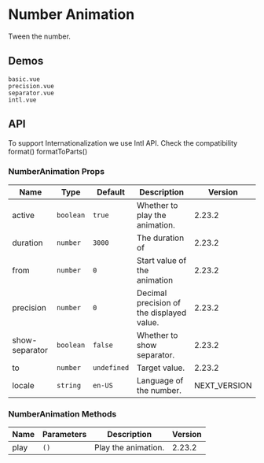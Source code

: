 # Number Animation

Tween the number.

## Demos

```demo
basic.vue
precision.vue
separator.vue
intl.vue
```

## API

<n-alert title="Caveat" type="warning" style="margin-bottom: 16px;">
  To support Internationalization we use Intl API. Check the compatibility
  <n-a href="https://developer.mozilla.org/en-US/docs/Web/JavaScript/Reference/Global_Objects/Intl/NumberFormat/format" target="_blank">format()</n-a>
  <n-a href="https://developer.mozilla.org/en-US/docs/Web/JavaScript/Reference/Global_Objects/Intl/NumberFormat/formatToParts" target="_blank">formatToParts()</n-a>
</n-alert>

### NumberAnimation Props

| Name | Type | Default | Description | Version |
| --- | --- | --- | --- | --- |
| active | `boolean` | `true` | Whether to play the animation. | 2.23.2 |
| duration | `number` | `3000` | The duration of | 2.23.2 |
| from | `number` | `0` | Start value of the animation | 2.23.2 |
| precision | `number` | `0` | Decimal precision of the displayed value. | 2.23.2 |
| show-separator | `boolean` | `false` | Whether to show separator. | 2.23.2 |
| to | `number` | `undefined` | Target value. | 2.23.2 |
| locale | `string` | `en-US` | Language of the number. | NEXT_VERSION |

### NumberAnimation Methods

| Name | Parameters | Description         | Version |
| ---- | ---------- | ------------------- | ------- |
| play | `()`       | Play the animation. | 2.23.2  |
